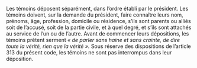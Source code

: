Les témoins déposent séparément, dans l’ordre établi par le président.
Les témoins doivent, sur la demande du président, faire connaître leurs nom, prénoms, âge, profession, domicile ou résidence, s’ils sont parents ou alliés soit de l’accusé, soit de la partie civile, et à quel degré, et s’ils sont attachés au service de l’un ou de l’autre.
Avant de commencer leurs dépositions, les témoins prêtent serment _« de parler_ _sans haine et sans crainte, de dire toute la vérité, rien que la vérité »._
Sous réserve des dispositions de l’article 313 du présent code, les témoins ne sont pas interrompus dans leur déposition.